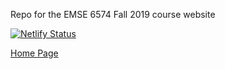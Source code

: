 Repo for the EMSE 6574 Fall 2019 course website

[![Netlify Status](https://api.netlify.com/api/v1/badges/9d6fe76c-e462-4ed2-91f8-3820b431d9bf/deploy-status)](https://app.netlify.com/sites/modest-wescoff-2a5eef/deploys)

[Home Page](https://emse6574.netlify.com/)

